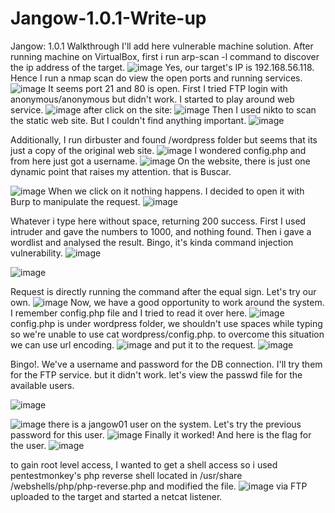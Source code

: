 # Jangow-1.0.1-Write-up
Jangow: 1.0.1 Walkthrough
I'll add here vulnerable machine solution.
After running machine on VirtualBox, first i run arp-scan -l command to discover the ip address of the target.
![image](https://github.com/harunsvnc/Jangow-1.0.1-Write-up/assets/75423540/0804170b-793e-44c8-a6f2-c89015663c7a)
Yes, our target's IP is 192.168.56.118. Hence I run a nmap scan do view the open ports and running services.
![image](https://github.com/harunsvnc/Jangow-1.0.1-Write-up/assets/75423540/3715a5eb-cb53-4086-a6cf-639c2cbeec2a)
 It seems port 21 and 80 is open. First I tried FTP login with anonymous/anonymous but didn't work. I started to play around web service.
 ![image](https://github.com/harunsvnc/Jangow-1.0.1-Write-up/assets/75423540/9876a466-52b1-4d4d-9101-96fd8ca5d761)
after click on the site:
![image](https://github.com/harunsvnc/Jangow-1.0.1-Write-up/assets/75423540/23a0e5be-5733-4ea8-9798-4eb5ccc6b311)
Then I used nikto to scan the static web site. But I couldn't find anything important.
![image](https://github.com/harunsvnc/Jangow-1.0.1-Write-up/assets/75423540/d528c360-9e70-48f6-bb73-44f21ca02975)

Additionally, I run dirbuster and found /wordpress folder but seems that its just a copy of the original web site.
![image](https://github.com/harunsvnc/Jangow-1.0.1-Write-up/assets/75423540/a1e926a9-3f39-402e-9169-67c72c4cda01)
I wondered config.php and from here just got a username.
![image](https://github.com/harunsvnc/Jangow-1.0.1-Write-up/assets/75423540/29717a00-1196-4828-9ce3-efd88806608a)
On the website, there is just one dynamic point that raises my attention. that is Buscar.

![image](https://github.com/harunsvnc/Jangow-1.0.1-Write-up/assets/75423540/6b6d9312-f44c-44da-94b3-71cd3f5b9f80)
 When we click on it nothing happens. I decided to open it with Burp to manipulate the request.
 ![image](https://github.com/harunsvnc/Jangow-1.0.1-Write-up/assets/75423540/675bedd0-a222-4dfa-b9fb-e755cffc455a)
 
Whatever i type here without space, returning 200 success. First I used intruder and gave the numbers to 1000, and nothing found.
Then i gave a wordlist and analysed the result. Bingo, it's kinda command injection vulnerability.
![image](https://github.com/harunsvnc/Jangow-1.0.1-Write-up/assets/75423540/71403d71-5a39-4d22-8c57-d2ab7f734863)

![image](https://github.com/harunsvnc/Jangow-1.0.1-Write-up/assets/75423540/04f856c5-4456-429b-a5e5-5b40c537f56d)

Request is directly running the command after the equal sign. Let's try our own.
![image](https://github.com/harunsvnc/Jangow-1.0.1-Write-up/assets/75423540/767e7259-0f37-4237-be41-7224642bf1ff)
Now, we have a good opportunity to work around the system. I remember config.php file and I tried to read it over here.
![image](https://github.com/harunsvnc/Jangow-1.0.1-Write-up/assets/75423540/7c44c389-3044-4211-9d60-cba408cca56c)
config.php is under wordpress folder, we shouldn't use spaces while typing so we're unable to use cat wordpress/config.php.
to overcome this situation we can use url encoding. 
![image](https://github.com/harunsvnc/Jangow-1.0.1-Write-up/assets/75423540/5f1d98b2-3baf-4e7f-ab3b-fcc524725a84)
and put it to the request.
![image](https://github.com/harunsvnc/Jangow-1.0.1-Write-up/assets/75423540/7fb84dac-3b57-453c-bdad-a9df38e29e7d)

Bingo!. We've a username and password for the DB connection. I'll try them for the FTP service. but it didn't work.
let's view the passwd file for the available users.

![image](https://github.com/harunsvnc/Jangow-1.0.1-Write-up/assets/75423540/db0d6010-b6c8-4b39-b511-194fd65af953)



![image](https://github.com/harunsvnc/Jangow-1.0.1-Write-up/assets/75423540/8a0ab688-3000-41e9-a92e-e47512170e5a)
there is a jangow01 user on the system. Let's try the previous password for this user.
![image](https://github.com/harunsvnc/Jangow-1.0.1-Write-up/assets/75423540/6ca03521-de7b-4a55-a69d-7c1bdce250ae)
Finally it worked!
And here is the flag for the user.
![image](https://github.com/harunsvnc/Jangow-1.0.1-Write-up/assets/75423540/ff0f84cd-8834-4e6e-b157-89a60d578282)

 to gain root level access, I wanted to get a shell access so i used pentestmonkey's php reverse shell located in /usr/share
 /webshells/php/php-reverse.php and modified the file.
 ![image](https://github.com/harunsvnc/Jangow-1.0.1-Write-up/assets/75423540/24047265-8f56-471e-bada-0fdd0c130221)
via FTP uploaded to the target and started a netcat listener.



